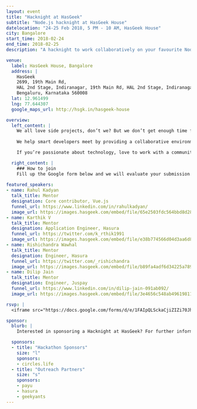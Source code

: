 ```yaml
---
layout: event
title: "Hacknight at HasGeek"
subtitle: "Node.js hacknight at HasGeek House"
datelocation: "24-25 Feb 2018, 5 PM - 10 AM, HasGeek House"
city: Bangalore
start_time: 2018-02-24
end_time: 2018-02-25
description: "A hacknight to work collaboratively on your favourite Node.js project mentored by professionals from the industry."

venue:
  label: HasGeek House, Bangalore
  address: |
    HasGeek
    2699, 19th Main Rd, 
    HAL 2nd Stage, Indiranagar, 19th Main Rd, HAL 2nd Stage, Indiranagar, 
    Bengaluru, Karnataka 560008
  lat: 12.961499
  lng: 77.644307
  google_maps_url: http://hsgk.in/hasgeek-house

overview:
  left_content: |
    We all love side projects, don’t we? But we don’t get enough time for them. Who knows what ideas or opportunities we may be missing out on by not working on things we actually want to. For this reason, hacknights at HasGeek are a favorite of savvy geeks. Unlike regular hackathons, hacknights at HasGeek foster collaboration among developers who are passionate about building things.
    
    We help smart developers meet by providing a collaborative environment where participants can work on their pet projects. We bring in mentors from the community to hear out project ideas and guide you on how to proceed, especially at midnight when your mind and enthusiasm hit a roadblock and no amount of coffee helps.

    If you’re passionate about technology, love to work with a community, and want to build something amazing - HasGeek’s hacknights are for you. If you’re into looking for a hackathon to participate and win prizes, this isn’t it. But if you’re in the market for a new job, our sponsor Circles.Life is looking to hire for their Singapore office. This would will be a good way to showcase your work. Also, food and snacks are on us. Sign up now, we have limited seats!

  right_content: |
    ### How to join
    Fill up the Google form below and we will evaluate your submission. The key criteria for participating in this hacknight is that your project should use Node.js. On approval, you’ll get a link to complete a payment of ₹ 300. We’ll refund this amount if and when you show up at the hacknight. No refunds for no-show. Feel free to bring a team. Just submit the same entry and ensure that each person registers individually. Don’t forget to mention your team name in the comments section.
    
featured_speakers:
- name: Rahul Kadyan
  talk_title: Mentor
  designation: Core contributor, Vue.js
  funnel_url: https://www.linkedin.com/in/rahulkadyan/
  image_url: https://images.hasgeek.com/embed/file/65e2503fdc564bbd8d2825a963a95bac?size=200x200
- name: Karthik V
  talk_title: Mentor
  designation: Application Engineer, Hasura
  funnel_url: https://twitter.com/k_rthik1991
  image_url: https://images.hasgeek.com/embed/file/e38b774566d04d3aa6d8a4102751c0d5?size=200x200
- name: Rishichandra Wawhal
  talk_title: Mentor
  designation: Engineer, Hasura
  funnel_url: https://twitter.com/_rishichandra
  image_url: https://images.hasgeek.com/embed/file/b89fa4adf6d34225a78913e591f0ebeb?size=200x200
- name: Dilip Jain
  talk_title: Mentor
  designation: Engineer, Juspay
  funnel_url: https://www.linkedin.com/in/dilip-jain-091ab092/
  image_url: https://images.hasgeek.com/embed/file/3e4656c548ab49619811823e7e177eea?size=200x200

rsvp: |
  <iframe src="https://docs.google.com/forms/d/e/1FAIpQLSckaCjiZIZi70JhCObQnihE4KhDPVLvhAonFkOKnLUjmNfiSA/viewform?embedded=true" width="760" height="500" frameborder="0" marginheight="0" marginwidth="0">Loading...</iframe>

sponsor:
  blurb: |
    Interested in sponsoring a Hacknight at HasGeek? For further information, please write to us at [info@hasgeek.com](mailto:info@hasgeek.com) or call us at [+91 76763 32020](tel:+917676332020).

  sponsors:
  - title: "Hackathon Sponsors"
    size: "l"
    sponsors:
    - circles.life
  - title: "Outreach Partners"
    size: "s"
    sponsors:
    - payu
    - hasura
    - geekyants
---
```

